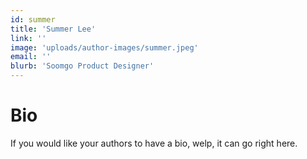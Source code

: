 ```yaml
---
id: summer
title: 'Summer Lee'
link: ''
image: 'uploads/author-images/summer.jpeg'
email: ''
blurb: 'Soomgo Product Designer'
---
```


# Bio

If you would like your authors to have a bio, welp, it can go right here.
